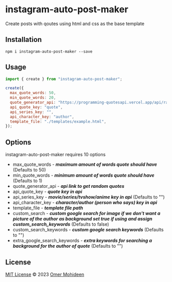 # instagram-auto-post-maker

Create posts with qoutes using html and css as the base template

## Installation

`npm i instagram-auto-post-maker --save`

## Usage

```js
import { create } from "instagram-auto-post-maker";

create({
  max_quote_words: 50,
  min_quote_words: 20,
  quote_generator_api: "https://programming-quotesapi.vercel.app/api/random",
  api_quote_key: "quote",
  api_series_key: "",
  api_character_key: "author",
  template_file: "./templates/example.html",
});
```

## Options

instagram-auto-post-maker requires 10 options

- max_quote_words - **_maximum amount of words quote should have_** (Defaults to 50)
- min_quote_words - **_minimum amount of words quote should have_** (Defaults to 1)
- quote_generator_api - **_api link to get random quotes_**
- api_quote_key - **_quote key in api_**
- api_series_key - **_movie/series/tvshow/anime key in api_** (Defaults to "")
- api_character_key - **_character/author (person who says) key in api_**
- template_file - **_template file path_**
- custom_search - **_custom google search for image if we don't want a picture of the author as background set true if using and assign custom_search_keywords_** (Defaults to false)
- custom_search_keywords - **_custom google search keywords_** (Defaults to "")
- extra_google_search_keywords - **_extra keywords for searching a background for the author of quote_** (Defaults to "")

## License

[MIT License](./LICENSE) © 2023 [Omer Mohideen](https://github.com/OmerMohideen)
